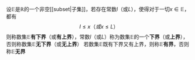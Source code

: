 设$\mathbb E$是$\mathbb R$的一个非空[[subset|子集]]，若存在常数$l$（或$L$），使得对于一切$x\in\mathbb E$，都有
$$l\le x（或x\le L）$$
则称数集$\mathbb E$**有下界**（或**有上界**），常数$l$（或$L$）称为数集$\mathbb E$的一个**下界**（或**上界**），否则称数集$\mathbb E$**无下界**（或**无上界**）
若数集$\mathbb E$既有下界又有上界，则称$\mathbb E$**有界**，否则称$\mathbb E$**无界**